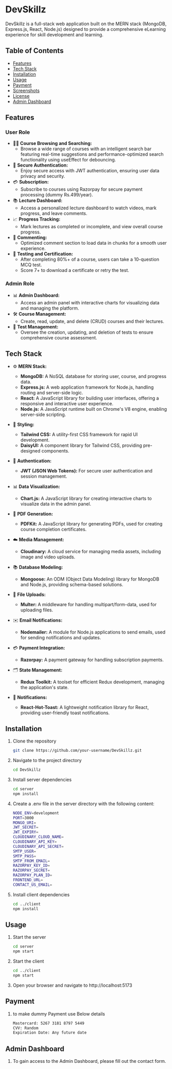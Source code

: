 # DevSkillz

DevSkillz is a full-stack web application built on the MERN stack (MongoDB, Express.js, React, Node.js) designed to provide a comprehensive eLearning experience for skill development and learning.

## Table of Contents

- [Features](#features)
- [Tech Stack](#tech-stack)
- [Installation](#installation)
- [Usage](#usage)
- [Payment](#payment)
- [Screenshots](#screenshots)
- [License](#license)
- [Admin Dashboard](#admin-dashboard)

## Features

### User Role

- 🕵️‍♂️ **Course Browsing and Searching:**
  - Browse a wide range of courses with an intelligent search bar featuring real-time suggestions and performance-optimized search functionality using useEffect for debouncing.
- 🔐 **Secure Authentication:**
  - Enjoy secure access with JWT authentication, ensuring user data privacy and security.
- 💳 **Subscription:**
  - Subscribe to courses using Razorpay for secure payment processing (dummy Rs.499/year).
- 📚 **Lecture Dashboard:**
  - Access a personalized lecture dashboard to watch videos, mark progress, and leave comments.
- 📈 **Progress Tracking:**
  - Mark lectures as completed or incomplete, and view overall course progress.
- 💬 **Commenting:**
  - Optimized comment section to load data in chunks for a smooth user experience.
- 📝 **Testing and Certification:**
  - After completing 80%+ of a course, users can take a 10-question MCQ test.
  - Score 7+ to download a certificate or retry the test.

### Admin Role

- 📊 **Admin Dashboard:**
  - Access an admin panel with interactive charts for visualizing data and managing the platform.
- 🛠️ **Course Management:**
  - Create, read, update, and delete (CRUD) courses and their lectures.
- 🧩 **Test Management:**
  - Oversee the creation, updating, and deletion of tests to ensure comprehensive course assessment.

## Tech Stack

- ⚙️ **MERN Stack:**

  - **MongoDB:** A NoSQL database for storing user, course, and progress data.
  - **Express.js:** A web application framework for Node.js, handling routing and server-side logic.
  - **React:** A JavaScript library for building user interfaces, offering a responsive and interactive user experience.
  - **Node.js:** A JavaScript runtime built on Chrome's V8 engine, enabling server-side scripting.

- 🎨 **Styling:**

  - **Tailwind CSS:** A utility-first CSS framework for rapid UI development.
  - **DaisyUI:** A component library for Tailwind CSS, providing pre-designed components.

- 🔐 **Authentication:**

  - **JWT (JSON Web Tokens):** For secure user authentication and session management.

- 📊 **Data Visualization:**

  - **Chart.js:** A JavaScript library for creating interactive charts to visualize data in the admin panel.

- 📄 **PDF Generation:**

  - **PDFKit:** A JavaScript library for generating PDFs, used for creating course completion certificates.

- ☁️ **Media Management:**

  - **Cloudinary:** A cloud service for managing media assets, including image and video uploads.

- 📚 **Database Modeling:**

  - **Mongoose:** An ODM (Object Data Modeling) library for MongoDB and Node.js, providing schema-based solutions.

- 📂 **File Uploads:**

  - **Multer:** A middleware for handling multipart/form-data, used for uploading files.

- ✉️ **Email Notifications:**

  - **Nodemailer:** A module for Node.js applications to send emails, used for sending notifications and updates.

- 💳 **Payment Integration:**

  - **Razorpay:** A payment gateway for handling subscription payments.

- 🗂️ **State Management:**

  - **Redux Toolkit:** A toolset for efficient Redux development, managing the application's state.

- 🔔 **Notifications:**
  - **React-Hot-Toast:** A lightweight notification library for React, providing user-friendly toast notifications.

## Installation

1. Clone the repository

   ```bash
   git clone https://github.com/your-username/DevSkillz.git

   ```

2. Navigate to the project directory

   ```bash
   cd DevSkillz

   ```

3. Install server dependencies

   ```bash
   cd server
   npm install
   ```

4. Create a .env file in the server directory with the following content:

   ```bash
   NODE_ENV=development
   PORT=3000
   MONGO_URI=
   JWT_SECRET=
   JWT_EXPIRY=
   CLOUDINARY_CLOUD_NAME=
   CLOUDINARY_API_KEY=
   CLOUDINARY_API_SECRET=
   SMTP_USER=
   SMTP_PASS=
   SMTP_FROM_EMAIL=
   RAZORPAY_KEY_ID=
   RAZORPAY_SECRET=
   RAZORPAY_PLAN_ID=
   FRONTEND_URL=
   CONTACT_US_EMAIL=
   ```

5. Install client dependencies

   ```bash
   cd ../client
   npm install
   ```

## Usage

1. Start the server

   ```bash
   cd server
   npm start
   ```

2. Start the client

   ```bash
   cd ../client
   npm start
   ```

3. Open your browser and navigate to http://localhost:5173

## Payment

1. to make dummy Payment use Below details

   ```bash
   Mastercard: 5267 3181 8797 5449
   CVV: Random
   Expiration Date: Any future date
   ```

## Admin Dashboard

1. To gain access to the Admin Dashboard, please fill out the contact form.

